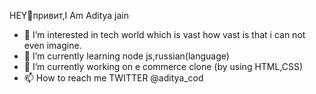  HEY👋привит,I Am Aditya jain 

- 👀 I’m interested in tech world which is vast how vast is that i can not even imagine.
- 🌱 I’m currently learning node js,russian(language)
- 💞️ I’m currently working on  e commerce clone (by using HTML,CSS)
- 📫 How to reach me TWITTER   @aditya_cod



